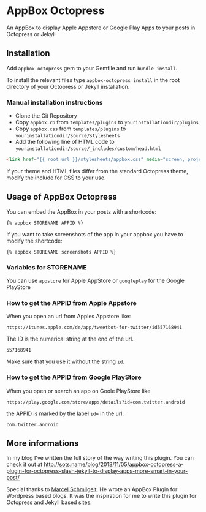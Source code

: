 # AppBox Octopress
An AppBox to display Apple Appstore or Google Play Apps to your posts in Octopress or Jekyll

## Installation

Add ```appbox-octopress``` gem to your Gemfile and run ```bundle install```.

To install the relevant files type ```appbox-octopress install``` in the root directory of your Octopress or Jekyll installation.

### Manual installation instructions

* Clone the Git Repository
* Copy ```appbox.rb``` from ```templates/plugins``` to ```yourinstallationdir/plugins```
* Copy ```appbox.css``` from ```templates/plugins``` to ```yourinstallationdir/source/stylesheets```
* Add the following line of HTML code to ```yourinstallationdir/source/_includes/custom/head.html```

```html
<link href="{{ root_url }}/stylesheets/appbox.css" media="screen, projection" rel="stylesheet" type="text/css">
```

If your theme and HTML files differ from the standard Octopress theme, modify the include for CSS to your use.

## Usage of AppBox Octopress

You can embed the AppBox in your posts with a shortcode:

```
{% appbox STORENAME APPID %}
```

If you want to take screenshots of the app in your appbox you have to modify the shortcode:

```
{% appbox STORENAME screenshots APPID %}
```

### Variables for STORENAME

You can use ```appstore``` for Apple AppStore or ```googleplay``` for the Google PlayStore

### How to get the APPID from Apple Appstore

When you open an url from Apples Appstore like:

```
https://itunes.apple.com/de/app/tweetbot-for-twitter/id557168941
```

The ID is the numerical string at the end of the url.

```
557168941
```

Make sure that you use it without the string ```id```.

### How to get the APPID from Google PlayStore

When you open or search an app on Goole PlayStore like

```
https://play.google.com/store/apps/details?id=com.twitter.android
```

the APPID is marked by the label ```id=``` in the url.

```
com.twitter.android
```

## More informations

In my blog I've written the full story of the way writing this plugin. You can check it out at http://sots.name/blog/2013/11/05/appbox-octopress-a-plugin-for-octopress-slash-jekyll-to-display-apps-more-smart-in-your-post/

Special thanks to [Marcel Schmilgeit](http://www.blogtogo.de). He wrote an AppBox Plugin for Wordpress based blogs. It was the inspiration for me to write this plugin for Octopress and Jekyll based sites.
